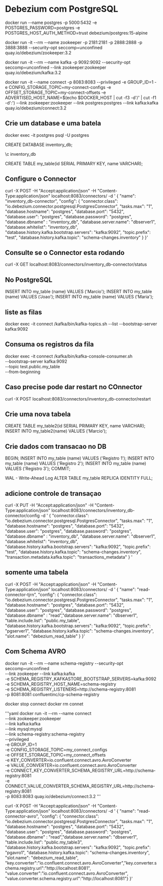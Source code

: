 # Debezium com PostgreSQL

docker run --name postgres -p 5000:5432 -e POSTGRES_PASSWORD=postgres -e POSTGRES_HOST_AUTH_METHOD=trust debezium/postgres:15-alpine

docker run -it --rm --name zookeeper -p 2181:2181 -p 2888:2888 -p 3888:3888 --security-opt seccomp=unconfined quay.io/debezium/zookeeper:3.2

docker run -it --rm --name kafka -p 9092:9092 --security-opt seccomp=unconfined --link zookeeper:zookeeper quay.io/debezium/kafka:3.2

docker run -it --name connect -p 8083:8083 --privileged -e GROUP_ID=1 -e CONFIG_STORAGE_TOPIC=my-connect-configs -e OFFSET_STORAGE_TOPIC=my-connect-offsets -e ADVERTISED_HOST_NAME=$(echo $DOCKER_HOST | cut -f3 -d'/' | cut -f1 -d':') --link zookeeper:zookeeper --link postgres:postgres --link kafka:kafka quay.io/debezium/connect:3.2

## Crie um database e uma batela
docker exec -it postgres psql -U postgres

CREATE DATABASE inventory_db;

\c inventory_db

CREATE TABLE my_table(id SERIAL PRIMARY KEY, name VARCHAR);

## Configure o Connector

curl -X POST -H "Accept:application/json" -H "Content-Type:application/json" localhost:8083/connectors/ -d '
{
"name": "inventory_db-connector",
"config": {
"connector.class": "io.debezium.connector.postgresql.PostgresConnector",
"tasks.max": "1",
"database.hostname": "postgres",
"database.port": "5432",
"database.user": "postgres",
"database.password": "postgres",
"database.dbname" : "inventory_db",
"database.server.name": "dbserver1",
"database.whitelist": "inventory_db",
"database.history.kafka.bootstrap.servers": "kafka:9092",
"topic.prefix": "test",
"database.history.kafka.topic": "schema-changes.inventory"
}
}'

## Consulte se o Connector esta rodando
curl -X GET localhost:8083/connectors/inventory_db-connector/status

## No PostgreSQL

INSERT INTO my_table (name) VALUES ('Marcio');
INSERT INTO my_table (name) VALUES ('Joao');
INSERT INTO my_table (name) VALUES ('Maria');


## liste as filas 

docker exec -it connect /kafka/bin/kafka-topics.sh --list --bootstrap-server kafka:9092

## Consuma os registros da fila

docker exec -it connect /kafka/bin/kafka-console-consumer.sh \
--bootstrap-server kafka:9092 \
--topic test.public.my_table \
--from-beginning



## Caso precise pode dar restart no COnnector
curl -X POST localhost:8083/connectors/inventory_db-connector/restart

## Crie uma nova tabela 
CREATE TABLE my_table2(id SERIAL PRIMARY KEY, name VARCHAR);
INSERT INTO my_table2(name) VALUES ('Marcio');

## Crie dados com transacao no DB

BEGIN; 
INSERT INTO my_table (name) VALUES ('Registro 1'); 
INSERT INTO my_table (name) VALUES ('Registro 2'); 
INSERT INTO my_table (name) VALUES ('Registro 3'); 
COMMIT;


WAL - Write-Ahead Log
ALTER TABLE my_table REPLICA IDENTITY FULL;

## adicione controle de transaçao

curl -X PUT -H "Accept:application/json" -H "Content-Type:application/json" localhost:8083/connectors/inventory_db-connector/config -d '
{
"connector.class": "io.debezium.connector.postgresql.PostgresConnector",
"tasks.max": "1",
"database.hostname": "postgres",
"database.port": "5432",
"database.user": "postgres",
"database.password": "postgres",
"database.dbname" : "inventory_db",
"database.server.name": "dbserver1",
"database.whitelist": "inventory_db",
"database.history.kafka.bootstrap.servers": "kafka:9092",
"topic.prefix": "test",
"database.history.kafka.topic": "schema-changes.inventory",
"transaction.metadata.kafka.topic": "transactions_metadata"
}
'

## somente uma tabela

curl -X POST -H "Accept:application/json" -H "Content-Type:application/json" localhost:8083/connectors/ -d ' { "name": "read-connector-tjrn", "config": { "connector.class": "io.debezium.connector.postgresql.PostgresConnector", "tasks.max": "1", "database.hostname": "postgres", "database.port": "5432", "database.user": "postgres", "database.password": "postgres", "database.dbname" : "read","database.server.name": "dbserver1", "table.include.list": "public.my_table", "database.history.kafka.bootstrap.servers": "kafka:9092", "topic.prefix": "pgserver1", "database.history.kafka.topic": "schema-changes.inventory",
 "slot.name": "debezium_read_table" } }'


## Com Schema AVRO
docker run -it --rm --name schema-registry --security-opt seccomp=unconfined \
  --link zookeeper --link kafka:kafka \
  -e SCHEMA_REGISTRY_KAFKASTORE_BOOTSTRAP_SERVERS=kafka:9092 \
  -e SCHEMA_REGISTRY_HOST_NAME=schema-registry \
  -e SCHEMA_REGISTRY_LISTENERS=http://schema-registry:8081 \
  -p 8081:8081 confluentinc/cp-schema-registry

docker stop connect
docker rm connet 

'''yaml
docker run -it --rm --name connect \
    --link zookeeper:zookeeper \
    --link kafka:kafka \
    --link mysql:mysql \
    --link schema-registry:schema-registry \
    --privileged \
    -e GROUP_ID=1 \
    -e CONFIG_STORAGE_TOPIC=my_connect_configs \
    -e OFFSET_STORAGE_TOPIC=my_connect_offsets \
    -e KEY_CONVERTER=io.confluent.connect.avro.AvroConverter \
    -e VALUE_CONVERTER=io.confluent.connect.avro.AvroConverter \
    -e CONNECT_KEY_CONVERTER_SCHEMA_REGISTRY_URL=http://schema-registry:8081 \
    -e CONNECT_VALUE_CONVERTER_SCHEMA_REGISTRY_URL=http://schema-registry:8081 \
    -p 8083:8083 quay.io/debezium/connect:3.2
'''

curl -X POST -H "Accept:application/json" -H "Content-Type:application/json" localhost:8083/connectors/ -d ' { "name": "read-connector-avro", "config": { "connector.class": "io.debezium.connector.postgresql.PostgresConnector", "tasks.max": "1", "database.hostname": "postgres", "database.port": "5432", "database.user": "postgres", "database.password": "postgres", "database.dbname" : "read","database.server.name": "dbserver1", "table.include.list": "public.my_table3", "database.history.kafka.bootstrap.servers": "kafka:9092", "topic.prefix": "pgavro1", "database.history.kafka.topic": "schema-changes.inventory", "slot.name": "debezium_read_table", "key.converter":"io.confluent.connect.avro.AvroConverter","key.converter.schema.registry.url":"http://localhost:8081", "value.converter":"io.confluent.connect.avro.AvroConverter",
"value.converter.schema.registry.url":"http://localhost:8081"} }'


